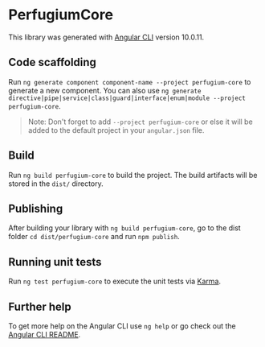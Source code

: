 # PerfugiumCore

This library was generated with [Angular CLI](https://github.com/angular/angular-cli) version 10.0.11.

## Code scaffolding

Run `ng generate component component-name --project perfugium-core` to generate a new component. You can also use `ng generate directive|pipe|service|class|guard|interface|enum|module --project perfugium-core`.
> Note: Don't forget to add `--project perfugium-core` or else it will be added to the default project in your `angular.json` file. 

## Build

Run `ng build perfugium-core` to build the project. The build artifacts will be stored in the `dist/` directory.

## Publishing

After building your library with `ng build perfugium-core`, go to the dist folder `cd dist/perfugium-core` and run `npm publish`.

## Running unit tests

Run `ng test perfugium-core` to execute the unit tests via [Karma](https://karma-runner.github.io).

## Further help

To get more help on the Angular CLI use `ng help` or go check out the [Angular CLI README](https://github.com/angular/angular-cli/blob/master/README.md).
